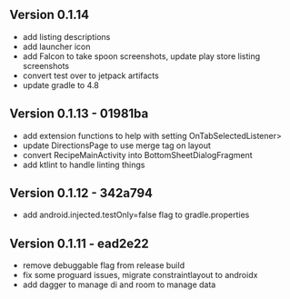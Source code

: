 Version 0.1.14
------------------------
 - add listing descriptions
 - add launcher icon
 - add Falcon to take spoon screenshots, update play store listing screenshots
 - convert test over to jetpack artifacts
 - update gradle to 4.8

Version 0.1.13 - 01981ba
------------------------
 - add extension functions to help with setting OnTabSelectedListener>
 - update DirectionsPage to use merge tag on layout
 - convert RecipeMainActivity into BottomSheetDialogFragment
 - add ktlint to handle linting things

Version 0.1.12 - 342a794
------------------------
 - add android.injected.testOnly=false flag to gradle.properties

Version 0.1.11 - ead2e22
------------------------
 - remove debuggable flag from release build
 - fix some proguard issues, migrate constraintlayout to androidx
 - add dagger to manage di and room to manage data